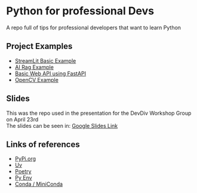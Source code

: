 # Python for professional Devs
A repo full of tips for professional developers that want to learn Python

## Project Examples
- [StreamLit Basic Example](https://github.com/thedamian/No_Front_End)
- [AI Rag Example](https://github.com/thedamian/Langchain_streamlit_rag)
- [Basic Web API using FastAPI](https://github.com/thedamian/fastapiBasic)
- [OpenCV Example](https://github.com/thedamian/OpenCV_FaceRecognition)

## Slides 
This was the repo used in the presentation for the DevDiv Workshop Group on April 23rd<BR>
The slides can be seen in: [Google Slides Link](https://docs.google.com/presentation/d/1yG1U8ZlRVmrYcIBlam65rq010EWEMXEp8YKzd48svMQ/edit?usp=sharing)

## Links of references
- [PyPi.org](https://pypi.org)
- [Uv](https://docs.astral.sh/uv/getting-started/installation/)
- [Poetry](https://python-poetry.org/docs/)
- [Py Env](https://github.com/pyenv/pyenv?tab=readme-ov-file#a-getting-pyenv) 
- [Conda / MiniConda](https://docs.conda.io/projects/conda/en/latest/user-guide/install/index.html)
  
